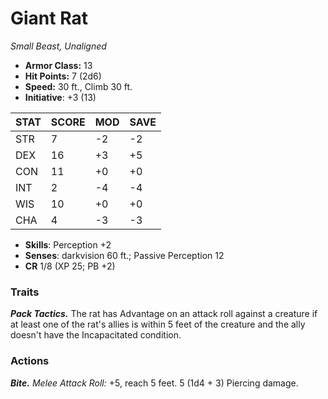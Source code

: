 # Giant Rat

*Small Beast, Unaligned*

- **Armor Class:** 13
- **Hit Points:** 7 (2d6)
- **Speed:** 30 ft., Climb 30 ft.
- **Initiative**: +3 (13)

|STAT|SCORE|MOD|SAVE|
| --- | --- | --- | ---- |
| STR | 7 | -2 | -2 |
| DEX | 16 | +3 | +5 |
| CON | 11 | +0 | +0 |
| INT | 2 | -4 | -4 |
| WIS | 10 | +0 | +0 |
| CHA | 4 | -3 | -3 |

- **Skills**: Perception +2
- **Senses**: darkvision 60 ft.; Passive Perception 12
- **CR** 1/8 (XP 25; PB +2)

### Traits

***Pack Tactics.*** The rat has Advantage on an attack roll against a creature if at least one of the rat's allies is within 5 feet of the creature and the ally doesn't have the Incapacitated condition.


### Actions

***Bite.*** *Melee Attack Roll:* +5, reach 5 feet. 5 (1d4 + 3) Piercing damage.
